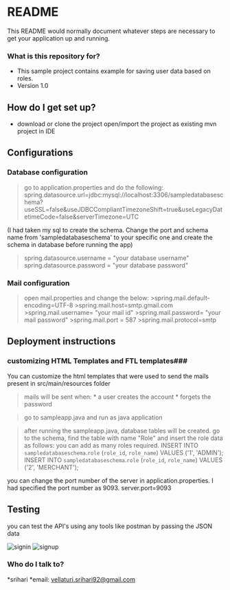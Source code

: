 # README #

This README would normally document whatever steps are necessary to get your application up and running.

### What is this repository for? ###

* This sample project contains example for saving user data based on roles.
* Version 1.0

## How do I get set up? ##

* download or clone the project 
  open/import the project as existing mvn project in IDE
  
Configurations
---------------
### Database configuration ###
>go to application.properties and do the following:
  spring.datasource.url=jdbc:mysql://localhost:3306/sampledatabaseschema?
  useSSL=false&useJDBCCompliantTimezoneShift=true&useLegacyDatetimeCode=false&serverTimezone=UTC
  
(I had taken my sql to create the schema. Change the port and schema name from 'sampledatabaseschema' to  your specific one and create the schema in database before running the app)
    
  >spring.datasource.username = "your database username"
  >spring.datasource.password = "your database password"
  
 ### Mail configuration ###
  > open mail.properties and change the below:
    >spring.mail.default-encoding=UTF-8
    >spring.mail.host=smtp.gmail.com
    >spring.mail.username= "your mail id"
    >spring.mail.password= "your mail password"
    >spring.mail.port  = 587
    >spring.mail.protocol=smtp

  

Deployment instructions
-----------------------
 
 ### customizing HTML Templates and FTL templates###
 
 You can customize the html templates that were used to send the mails present in src/main/resources folder

  >mails will be sent when:
    * a user creates the account
    * forgets the password
    
  >go to sampleapp.java and run as java application
  
  >after running the sampleapp.java, database tables will be created. go to the schema, find the table with name "Role" and insert the 
   role data as follows: you can add as many roles required.
   INSERT INTO `sampledatabaseschema`.`role` (`role_id`, `role_name`) VALUES ('1', 'ADMIN');
   INSERT INTO `sampledatabaseschema`.`role` (`role_id`, `role_name`) VALUES ('2', 'MERCHANT');

  
  you can change the port number of the server in application.properties. I had specified the port number as 9093.
  server.port=9093
  
Testing
-------
you can test the API's using any tools like postman by passing the JSON data

![signin](https://user-images.githubusercontent.com/37467247/84102928-4ec5eb80-aa2f-11ea-9a14-281b7c0add23.PNG)
![signup](https://user-images.githubusercontent.com/37467247/84102932-4ff71880-aa2f-11ea-9182-238715864923.PNG)

### Who do I talk to? ###

*srihari
*email: vellaturi.srihari92@gmail.com
